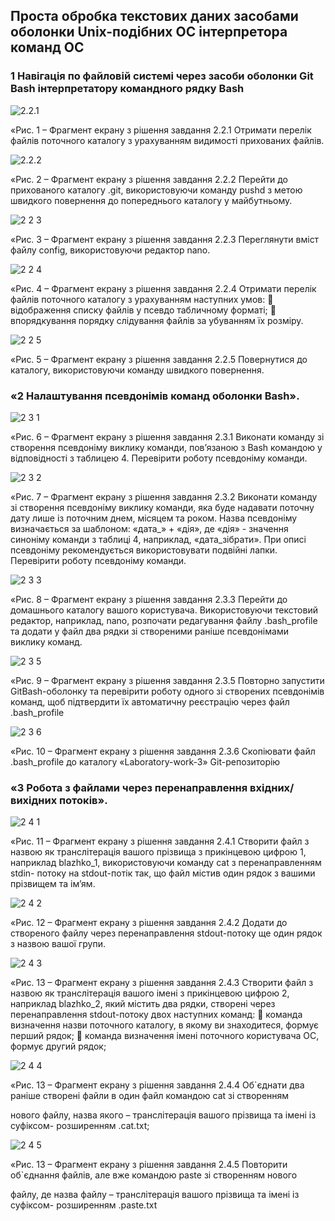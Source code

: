 ## Проста обробка текстових даних засобами оболонки Unix-подібних ОС інтерпретора команд ОС

### 1 Навігація по файловій системі через засоби оболонки Git Bash інтерпретатору командного рядку Bash



![2.2.1](https://github.com/andrey8xd/WebAR-Template/assets/162118463/296e35e0-cf35-43d2-9ee3-180e608bcca9)

«Рис. 1 – Фрагмент екрану з рішення завдання 2.2.1 Отримати перелік файлів поточного каталогу з урахуванням видимості прихованих файлів.

![2.2.2](https://github.com/andrey8xd/WebAR-Template/assets/162118463/a8447aa1-271e-4d9f-91e1-66c3e5b4dfab)

«Рис. 2 – Фрагмент екрану з рішення завдання 2.2.2 Перейти до прихованого каталогу .git, використовуючи команду pushd з метою
швидкого повернення до попереднього каталогу у майбутньому.


![2 2 3](https://github.com/andrey8xd/WebAR-Template/assets/162118463/d960ab8e-f007-4ec5-b156-1a76ef97b7c5)

«Рис. 3 – Фрагмент екрану з рішення завдання 2.2.3 Переглянути вміст файлу config, використовуючи редактор nano.

![2 2 4](https://github.com/andrey8xd/WebAR-Template/assets/162118463/2f414437-7318-4d4b-9cfb-c7a87900cbd6)


«Рис. 4 – Фрагмент екрану з рішення завдання 2.2.4 Отримати перелік файлів поточного каталогу з урахуванням наступних умов:
 відображення списку файлів у псевдо табличному форматі;
 впорядкування порядку слідування файлів за убуванням їх розміру.


![2 2 5](https://github.com/andrey8xd/WebAR-Template/assets/162118463/05842be8-9613-4054-a808-17f2cf69b290)

«Рис. 5 – Фрагмент екрану з рішення завдання 2.2.5 Повернутися до каталогу, використовуючи команду швидкого повернення.







### «2 Налаштування псевдонімів команд оболонки Bash».

![2 3 1](https://github.com/andrey8xd/WebAR-Template/assets/162118463/34baf2cf-a1ef-4d38-a0a1-93e0e6d3458a)

«Рис. 6 – Фрагмент екрану з рішення завдання 2.3.1 Виконати команду зі створення псевдоніму виклику команди, пов’язаною з Bash
командою у відповідності з таблицею 4. Перевірити роботу псевдоніму команди.

![2 3 2](https://github.com/andrey8xd/WebAR-Template/assets/162118463/916d7675-9d57-4d1a-8b9d-89b84c29758d)


«Рис. 7 – Фрагмент екрану з рішення завдання 2.3.2 Виконати команду зі створення псевдоніму виклику команди, яка буде надавати
поточну дату лише із поточним днем, місяцем та роком. Назва псевдоніму визначається за
шаблоном: «дата_» + «дія», де «дія» - значення синоніму команди з таблиці 4, наприклад,
«дата_зібрати». При описі псевдоніму рекомендується використовувати подвійні лапки.
Перевірити роботу псевдоніму команди.

![2 3 3](https://github.com/andrey8xd/WebAR-Template/assets/162118463/9a65c17d-ea10-4c24-98e7-14367ce52a65)

«Рис. 8 – Фрагмент екрану з рішення завдання 2.3.3 Перейти до домашнього каталогу вашого користувача. Використовуючи
текстовий редактор, наприклад, nano, розпочати редагування файлу .bash_profile та додати у
файл два рядки зі створеними раніше псевдонімами виклику команд.

![2 3 5](https://github.com/andrey8xd/WebAR-Template/assets/162118463/15338bf1-e901-481e-82af-8f41c81ed5e2)


«Рис. 9 – Фрагмент екрану з рішення завдання 2.3.5 Повторно запустити GitBash-оболонку та перевірити роботу одного зі створених
псевдонімів команд, щоб підтвердити їх автоматичну реєстрацію через файл .bash_profile

![2 3 6](https://github.com/andrey8xd/WebAR-Template/assets/162118463/dcc4587f-b4f8-4f5d-bdb1-bf0000bfcebc)

«Рис. 10 – Фрагмент екрану з рішення завдання 2.3.6 Скопіювати файл .bash_profile до каталогу «Laboratory-work-3» Git-репозиторію




### «3 Робота з файлами через перенаправлення вхідних/вихідних потоків».



![2 4 1](https://github.com/andrey8xd/WebAR-Template/assets/162118463/2feff25d-50ab-4b58-981c-f1497ed83403)

«Рис. 11 – Фрагмент екрану з рішення завдання 2.4.1 Створити файл з назвою як транслітерація вашого прізвища з прикінцевою
цифрою 1, наприклад blazhko_1, використовуючи команду cat з перенаправленням stdin-
потоку на stdout-потік так, що файл містив один рядок з вашими прізвищем та ім’ям.

![2 4 2](https://github.com/andrey8xd/WebAR-Template/assets/162118463/336f6b9f-c0b7-4241-97ef-dc9940db8af6)

«Рис. 12 – Фрагмент екрану з рішення завдання 2.4.2 Додати до створеного файлу через перенаправлення stdout-потоку ще один
рядок з назвою вашої групи.

![2 4 3](https://github.com/andrey8xd/WebAR-Template/assets/162118463/5ea55270-4996-43e6-b3a1-c0603d24d756)

«Рис. 13 – Фрагмент екрану з рішення завдання 2.4.3 Створити файл з назвою як транслітерація вашого імені з прикінцевою цифрою
2, наприклад blazhko_2, який містить два рядки, створені через перенаправлення stdout-потоку
двох наступних команд:
 команда визначення назви поточного каталогу, в якому ви знаходитеся, формує
перший рядок;
 команда визначення імені поточного користувача ОС, формує другий рядок;

![2 4 4](https://github.com/andrey8xd/WebAR-Template/assets/162118463/0d686e9a-2ed3-424e-a30b-b3e4af6d9787)

«Рис. 13 – Фрагмент екрану з рішення завдання 2.4.4 Об`єднати два раніше створені файли в один файл командою cat зі створенням

нового файлу, назва якого – транслітерація вашого прізвища та імені із суфіксом-
розширенням .cat.txt;


![2 4 5](https://github.com/andrey8xd/WebAR-Template/assets/162118463/62a3ef0b-c12b-4264-a763-c813c4886adb)

«Рис. 13 – Фрагмент екрану з рішення завдання 2.4.5 Повторити об`єднання файлів, але вже командою paste зі створенням нового

файлу, де назва файлу – транслітерація вашого прізвища та імені із суфіксом-
розширенням .paste.txt

